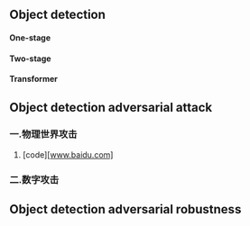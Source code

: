 ## Object detection
#### One-stage
#### Two-stage
#### Transformer


## Object detection adversarial attack

### 一.物理世界攻击
1. [code][www.baidu.com]
### 二.数字攻击

## Object detection adversarial robustness
